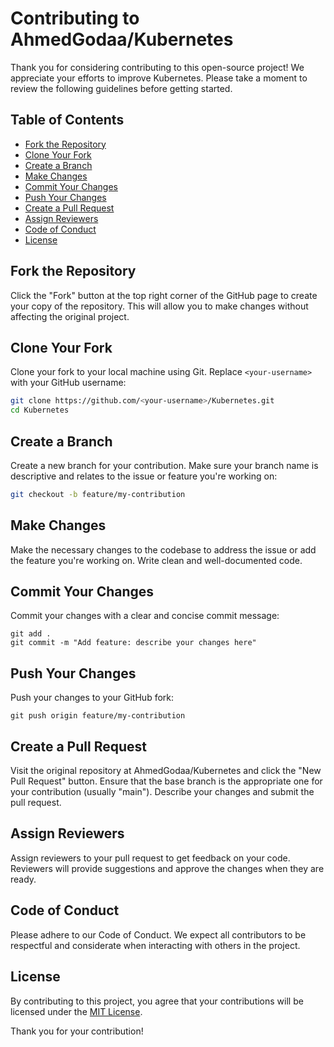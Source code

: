 # Contributing to AhmedGodaa/Kubernetes

Thank you for considering contributing to this open-source project! We appreciate your efforts to improve Kubernetes. Please take a moment to review the following guidelines before getting started.

## Table of Contents

- [Fork the Repository](##fork-the-repository)
- [Clone Your Fork](##clone-your-fork)
- [Create a Branch](##create-a-branch)
- [Make Changes](##make-changes)
- [Commit Your Changes](##commit-your-changes)
- [Push Your Changes](##push-your-changes)
- [Create a Pull Request](##create-a-pull-request)
- [Assign Reviewers](##assign-reviewers)
- [Code of Conduct](##code-of-conduct)
- [License](##license)

## Fork the Repository

Click the "Fork" button at the top right corner of the GitHub page to create your copy of the repository. This will allow you to make changes without affecting the original project.

## Clone Your Fork

Clone your fork to your local machine using Git. Replace `<your-username>` with your GitHub username:

```bash
git clone https://github.com/<your-username>/Kubernetes.git
cd Kubernetes
```

## Create a Branch
Create a new branch for your contribution. Make sure your branch name is descriptive and relates to the issue or feature you're working on:

```bash
git checkout -b feature/my-contribution
```
## Make Changes
Make the necessary changes to the codebase to address the issue or add the feature you're working on. Write clean and well-documented code.

## Commit Your Changes
Commit your changes with a clear and concise commit message:

```shell
git add .
git commit -m "Add feature: describe your changes here"
```
## Push Your Changes
Push your changes to your GitHub fork:

```shell
git push origin feature/my-contribution
```
## Create a Pull Request
Visit the original repository at AhmedGodaa/Kubernetes and click the "New Pull Request" button. Ensure that the base branch is the appropriate one for your contribution (usually "main"). Describe your changes and submit the pull request.

## Assign Reviewers
Assign reviewers to your pull request to get feedback on your code. Reviewers will provide suggestions and approve the changes when they are ready.

## Code of Conduct
Please adhere to our Code of Conduct. We expect all contributors to be respectful and considerate when interacting with others in the project.

## License
By contributing to this project, you agree that your contributions will be licensed under the [MIT License](https://github.com/AhmedGodaa/Kubernetes/blob/master/LICENSE).


Thank you for your contribution!
